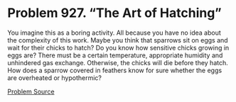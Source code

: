 # Problem 927. “The Art of Hatching”

You imagine this as a boring activity. All because you have no idea about the complexity of this work. Maybe you think that sparrows sit on eggs and wait for their chicks to hatch? Do you know how sensitive chicks growing in eggs are? There must be a certain temperature, appropriate humidity and unhindered gas exchange. Otherwise, the chicks will die before they hatch. How does a sparrow covered in feathers know for sure whether the eggs are overheated or hypothermic?

[Problem Source](https://www.trizland.ru/tasks/1866/)